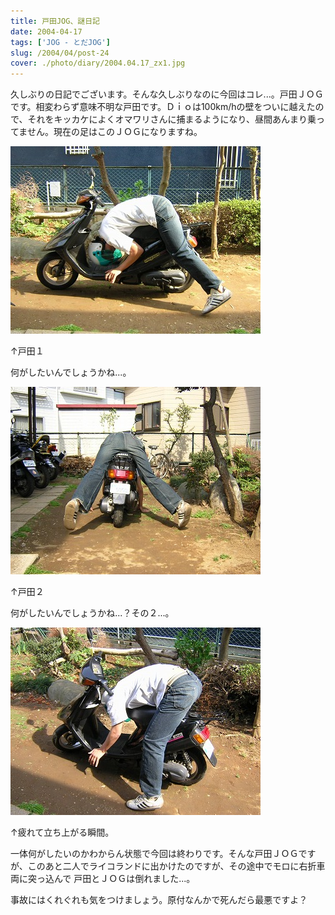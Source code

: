 ```yaml
---
title: 戸田JOG、謎日記
date: 2004-04-17
tags: ['JOG - とだJOG']
slug: /2004/04/post-24
cover: ./photo/diary/2004.04.17_zx1.jpg
---
```



<p class="sentence spacing10">久しぶりの日記でございます。そんな久しぶりなのに今回はコレ...。戸田ＪＯＧです。相変わらず意味不明な戸田です。Ｄｉｏは100km/hの壁をついに越えたので、それをキッカケによくオマワリさんに捕まるようになり、昼間あんまり乗ってません。現在の足はこのＪＯＧになりますね。</p>
<div class="center spacing"><img class="img-fluid" src="./photo/diary/2004.04.17_zx1.jpg" alt=""></div>
<p class="sentence">↑戸田１</p>
<p class="sentence spacing10">何がしたいんでしょうかね...。</p>
<div class="center spacing"><img class="img-fluid" src="./photo/diary/2004.04.17_zx2.jpg" alt=""></div>
<p class="sentence">↑戸田２</p>
<p class="sentence spacing10">何がしたいんでしょうかね...？その２...。</p>
<div class="center spacing"><img class="img-fluid" src="./photo/diary/2004.04.17_zx3.jpg" alt=""></div>
<p class="sentence">↑疲れて立ち上がる瞬間。</p>
<p class="sentence">一体何がしたいのかわからん状態で今回は終わりです。そんな戸田ＪＯＧですが、このあと二人でライコランドに出かけたのですが、その途中でモロに右折車両に突っ込んで 戸田とＪＯＧは倒れました...。</p>
<p class="sentence">事故にはくれぐれも気をつけましょう。原付なんかで死んだら最悪ですよ？</p>

